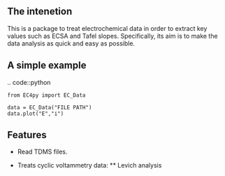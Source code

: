 The intenetion
---------------
This is a package to treat electrochemical data in order to extract key values such as ECSA and Tafel slopes. Specifically, its aim is to make the data analysis as quick and easy as possible. 

A simple example
---------------
.. code::python
    
    from EC4py import EC_Data

    data = EC_Data("FILE PATH")
    data.plot("E","i")

Features
--------

* Read TDMS files.

* Treats cyclic voltammetry data:
    ** Levich analysis

